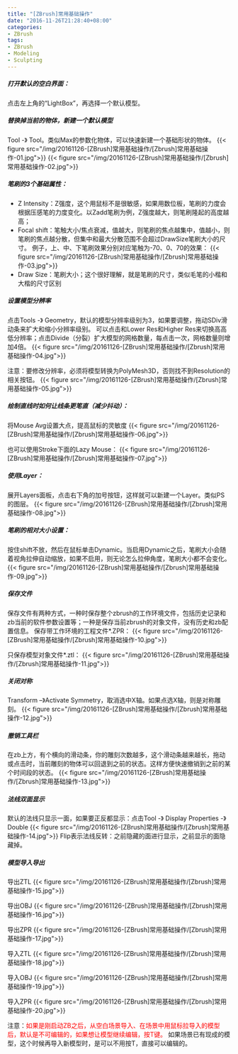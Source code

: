 ```yaml
---
title: "[ZBrush]常用基础操作"
date: "2016-11-26T21:28:40+08:00"
categories:
- ZBrush
tags:
- ZBrush
- Modeling
- Sculpting
---
```


##### 打开默认的空白界面：
点击左上角的“LightBox”，再选择一个默认模型。

##### 替换掉当前的物体，新建一个默认模型
Tool -》 Tool。类似Max的参数化物体，可以快速新建一个基础形状的物体。
{{< figure src="/img/20161126-[ZBrush]常用基础操作/[Zbrush]常用基础操作-01.jpg">}}
{{< figure src="/img/20161126-[ZBrush]常用基础操作/[Zbrush]常用基础操作-02.jpg">}}

##### 笔刷的3个基础属性：
* Z Intensity：Z强度，这个用鼠标不是很敏感，如果用数位板，笔刷的力度会根据压感笔的力度变化。以Zadd笔刷为例，Z强度越大，则笔刷隆起的高度越高；
* Focal shift：笔触大小/焦点衰减，值越大，则笔刷的焦点越集中，值越小，则笔刷的焦点越分散，但集中和最大分散范围不会超过DrawSize笔刷大小的尺寸。
例子，上、中、下笔刷效果分别对应笔触为-70、0、70的效果：
{{< figure src="/img/20161126-[ZBrush]常用基础操作/[Zbrush]常用基础操作-03.jpg">}}
* Draw Size：笔刷大小；这个很好理解，就是笔刷的尺寸，类似毛笔的小楷和大楷的尺寸区别


##### 设置模型分辨率
点击Tools -》 Geometry，默认的模型分辨率级别为3，如果要调整，拖动SDiv滑动条来扩大和缩小分辨率级别。
可以点击和Lower Res和Higher Res来切换高高低分辨率；点击Divide（分裂）扩大模型的网格数量，每点击一次，网格数量则增加4倍。
{{< figure src="/img/20161126-[ZBrush]常用基础操作/[Zbrush]常用基础操作-04.jpg">}}

注意：要修改分辨率，必须将模型转换为PolyMesh3D，否则找不到Resolution的相关按钮。
{{< figure src="/img/20161126-[ZBrush]常用基础操作/[Zbrush]常用基础操作-05.jpg">}}


##### 绘制直线时如何让线条更笔直（减少抖动）：
将Mouse Avg设置大点，提高鼠标的灵敏度
{{< figure src="/img/20161126-[ZBrush]常用基础操作/[Zbrush]常用基础操作-06.jpg">}}

也可以使用Stroke下面的Lazy Mouse：
{{< figure src="/img/20161126-[ZBrush]常用基础操作/[Zbrush]常用基础操作-07.jpg">}}

##### 使用Layer：
展开Layers面板，点击右下角的加号按钮，这样就可以新建一个Layer。类似PS的图层。
{{< figure src="/img/20161126-[ZBrush]常用基础操作/[Zbrush]常用基础操作-08.jpg">}}

##### 笔刷的相对大小设置：
按住shift不放，然后在鼠标单击Dynamic。当启用Dynamic之后，笔刷大小会随着视角拉伸自动缩放，如果不启用，则无论怎么拉伸角度，笔刷大小都不会变化。
{{< figure src="/img/20161126-[ZBrush]常用基础操作/[Zbrush]常用基础操作-09.jpg">}}


##### 保存文件
保存文件有两种方式，一种时保存整个zbrush的工作环境文件，包括历史记录和zb当前的软件参数设置等；一种是保存当前zbrush的对象文件，没有历史和zb配置信息。
保存带工作环境的工程文件*.ZPR：
{{< figure src="/img/20161126-[ZBrush]常用基础操作/[Zbrush]常用基础操作-10.jpg">}}

只保存模型对象文件*.ztl：
{{< figure src="/img/20161126-[ZBrush]常用基础操作/[Zbrush]常用基础操作-11.jpg">}}

##### 关闭对称
Transform –》Activate Symmetry，取消选中X轴。如果点选X轴，则是对称雕刻。
{{< figure src="/img/20161126-[ZBrush]常用基础操作/[Zbrush]常用基础操作-12.jpg">}}


##### 撤销工具栏
在zb上方，有个横向的滑动条，你的雕刻次数越多，这个滑动条越来越长，拖动或点击时，当前雕刻的物体可以回退到之前的状态。这样方便快速撤销到之前的某个时间段的状态。
{{< figure src="/img/20161126-[ZBrush]常用基础操作/[Zbrush]常用基础操作-13.jpg">}}


##### 法线双面显示
默认的法线只显示一面，如果要正反都显示：点击Tool -》 Display Properties -》Double
{{< figure src="/img/20161126-[ZBrush]常用基础操作/[Zbrush]常用基础操作-14.jpg">}}
Flip表示法线反转：之前隐藏的面进行显示，之前显示的面隐藏掉。

##### 模型导入导出
导出ZTL
{{< figure src="/img/20161126-[ZBrush]常用基础操作/[Zbrush]常用基础操作-15.jpg">}}

导出OBJ
{{< figure src="/img/20161126-[ZBrush]常用基础操作/[Zbrush]常用基础操作-16.jpg">}}

导出ZPR
{{< figure src="/img/20161126-[ZBrush]常用基础操作/[Zbrush]常用基础操作-17.jpg">}}

导入ZTL
{{< figure src="/img/20161126-[ZBrush]常用基础操作/[Zbrush]常用基础操作-18.jpg">}}

导入OBJ
{{< figure src="/img/20161126-[ZBrush]常用基础操作/[Zbrush]常用基础操作-19.jpg">}}

导入ZPR
{{< figure src="/img/20161126-[ZBrush]常用基础操作/[Zbrush]常用基础操作-20.jpg">}}

注意：<font color=red>如果是刚启动ZB之后，从空白场景导入、在场景中用鼠标拉导入的模型后，默认是不可编辑的，如果想让模型继续编辑，按T键。</font> 
如果场景已有现成的模型，这个时候再导入新模型时，是可以不用按T，直接可以编辑的。

